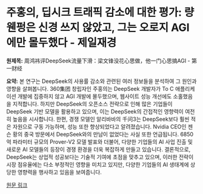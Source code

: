 # 주홍의, 딥시크 트래픽 감소에 대한 평가: 량웬펑은 신경 쓰지 않았고, 그는 오로지 AGI에만 몰두했다 - 제일재경

**원제목:** 周鸿祎评DeepSeek流量下滑：梁文锋没花心思做，他一门心思搞AGI - 第一财经

**요약:** 본 연구는 DeepSeek의 사용률 감소와 관련된 여러 정보들을 분석하여 그 원인과 영향을 살펴봅니다. 360集团 창립자인 주홍의는 DeepSeek 개발자가 To C 애플리케이션 개발에 집중하지 않고 AGI 개발에 몰두했으며,  웹사이트 성능 개선에도 소홀했음을 지적합니다.  하지만 DeepSeek의 오픈소스 전략으로 인해 많은 기업들이  DeepSeek 기반 모델을 활용하고 있으며,  이는 DeepSeek의 간접적인 영향력이 여전히 높음을 시사합니다.  한편,  경쟁 모델인 알리바바의 千问3는 DeepSeek보다 훨씬 적은 자원으로 구동 가능하며,  성능 또한 향상되었다고 알려졌습니다.  Nvidia CEO인 젠슨 황의 중국 방문에서 DeepSeek와의 만남이 없었다는 사실 또한 언급됩니다.  6850억 파라미터 규모의 Prover-V2 모델 발표와 더불어,  다양한 기업들의 AI 사업 진출 및  새로운 AI 모델들의 등장이 경쟁 환경을 더욱 복잡하게 만들고 있습니다.  결론적으로, DeepSeek는  상업적 성공보다는 기술적 기여에 초점을 맞추고 있으며,  이러한 전략이 시장 점유율에는 다소 부정적인 영향을 미치고 있지만,  다양한 기업들의 AI 생태계에 상당한 영향력을 행사하고 있음을 보여줍니다.

[원문 링크](https://www.yicai.com/news/102737274.html)
